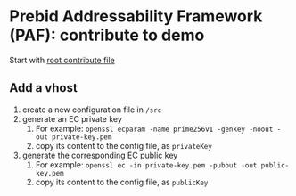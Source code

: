 # Prebid Addressability Framework (PAF): contribute to demo

Start with [root contribute file](../CONTRIBUTE.md)

## Add a vhost

1. create a new configuration file in `/src`
2. generate an EC private key
   1. For example: `openssl ecparam -name prime256v1 -genkey -noout -out private-key.pem`
   2. copy its content to the config file, as `privateKey`
2. generate the corresponding EC public key
   1. For example: `openssl ec -in private-key.pem -pubout -out public-key.pem`
   2. copy its content to the config file, as `publicKey`
